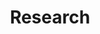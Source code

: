 ---
title: "Research"
aliases: /archive/
description: "Published journal articles and working papers"
---